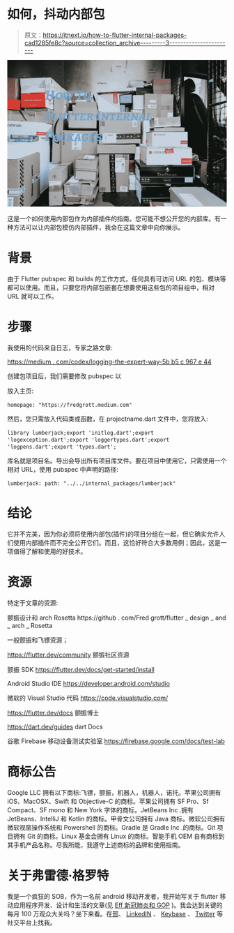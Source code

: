 # 如何，抖动内部包

> 原文：<https://itnext.io/how-to-flutter-internal-packages-cad1285fe8c?source=collection_archive---------3----------------------->

![](img/847230a95b4372e515bc9a775d79a6e5.png)

这是一个如何使用内部包作为内部插件的指南。您可能不想公开您的内部库。有一种方法可以让内部包模仿内部插件，我会在这篇文章中向你展示。

# **背景**

由于 Flutter pubspec 和 builds 的工作方式，任何具有可访问 URL 的包、模块等都可以使用。而且，只要您将内部包嵌套在想要使用这些包的项目组中，相对 URL 就可以工作。

# **步骤**

我使用的代码来自日志，专家之路文章:

[https://medium . com/codex/logging-the-expert-way-5b b5 c 967 e 44](https://medium.com/codex/logging-the-expert-way-5beb5c967e44)

创建包项目后，我们需要修改 pubspec 以

放入主页:

```
homepage: "https://fredgrott.medium.com"
```

然后，您只需放入代码类或函数，在 projectname.dart 文件中，您将放入:

```
library lumberjack;export 'initlog.dart';export 'logexception.dart';export 'loggertypes.dart';export 'logpens.dart';export 'types.dart';
```

库名就是项目名。导出会导出所有项目库文件。要在项目中使用它，只需使用一个相对 URL，使用 pubspec 中声明的路径:

```
lumberjack: path: "../../internal_packages/lumberjack"
```

# **结论**

它并不完美，因为你必须将使用内部包(插件)的项目分组在一起，但它确实允许人们使用内部插件而不完全公开它们。而且，这恰好符合大多数用例；因此，这是一项值得了解和使用的好技术。

# **资源**

特定于文章的资源:

颤振设计和 arch Rosetta https://github . com/Fred grott/flutter _ design _ and _ arch _ Rosetta

一般颤振和飞镖资源；

https://flutter.dev/community 颤振社区资源

颤振 SDK https://flutter.dev/docs/get-started/install

Android Studio IDE https://developer.android.com/studio

微软的 Visual Studio 代码 https://code.visualstudio.com/

https://flutter.dev/docs 颤振博士

https://dart.dev/guides dart Docs

谷歌 Firebase 移动设备测试实验室 https://firebase.google.com/docs/test-lab

# **商标公告**

Google LLC 拥有以下商标:飞镖，颤振，机器人，机器人，诺托。苹果公司拥有 iOS、MacOSX、Swift 和 Objective-C 的商标。苹果公司拥有 SF Pro、Sf Compact、SF mono 和 New York 字体的商标。JetBeans Inc .拥有 JetBeans、IntelliJ 和 Kotlin 的商标。甲骨文公司拥有 Java 商标。微软公司拥有微软视窗操作系统和 Powershell 的商标。Gradle 是 Gradle Inc .的商标。Git 项目拥有 Git 的商标。Linux 基金会拥有 Linux 的商标。智能手机 OEM 自有商标到其手机产品名称。尽我所能，我遵守上述商标的品牌和使用指南。

# **关于弗雷德·格罗特**

我是一个疯狂的 SOB，作为一名前 android 移动开发者，我开始写关于 flutter 移动应用程序开发、设计和生活的文章(见 [Eff 新冠肺炎和 GOP](https://fredgrott.medium.com/eff-covid-and-the-gop-e912db0548b8) )。我会达到关键的每月 100 万观众大关吗？坐下来看。在[邢](https://www.xing.com/profile/Fred_Grott/cv)、 [LinkedIN](https://www.linkedin.com/in/fredgrottstartupfluttermobileappdesigner/) 、 [Keybase](https://keybase.io/fredgrott) 、 [Twitter](https://twitter.com/fredgrott) 等社交平台上找我。